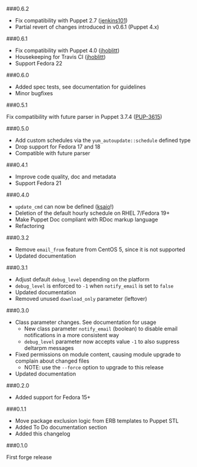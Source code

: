 ###0.6.2

* Fix compatibility with Puppet 2.7 ([jenkins101](https://github.com/jenkins101))
* Partial revert of changes introduced in v0.6.1 (Puppet 4.x)

###0.6.1

* Fix compatibility with Puppet 4.0 ([jhoblitt](https://github.com/jhoblitt))
* Housekeeping for Travis CI ([jhoblitt](https://github.com/jhoblitt))
* Support Fedora 22

###0.6.0

* Added spec tests, see documentation for guidelines
* Minor bugfixes

###0.5.1

Fix compatibility with future parser in Puppet 3.7.4 ([PUP-3615](https://tickets.puppetlabs.com/browse/PUP-3615))

###0.5.0

* Add custom schedules via the `yum_autoupdate::schedule` defined type
* Drop support for Fedora 17 and 18
* Compatible with future parser

###0.4.1

* Improve code quality, doc and metadata
* Support Fedora 21

###0.4.0

* `update_cmd` can now be defined ([ksaio](https://github.com/ksaio)!)
* Deletion of the default hourly schedule on RHEL 7/Fedora 19+
* Make Puppet Doc compliant with RDoc markup language
* Refactoring

###0.3.2

* Remove `email_from` feature from CentOS 5, since it is not supported
* Updated documentation

###0.3.1

* Adjust default `debug_level` depending on the platform
* `debug_level` is enforced to `-1` when `notify_email` is set to `false`
* Updated documentation
* Removed unused `download_only` parameter (leftover)

###0.3.0

* Class parameter changes. See documentation for usage
  * New class parameter `notify_email` (boolean) to disable email notifications in a more consistent way
  * `debug_level` parameter now accepts value `-1` to also suppress deltarpm messages 
* Fixed permissions on module content, causing module upgrade to complain about changed files
    * NOTE: use the `--force` option to upgrade to this release
* Updated documentation

###0.2.0

* Added support for Fedora 15+

###0.1.1

* Move package exclusion logic from ERB templates to Puppet STL
* Added To Do documentation section
* Added this changelog
 
###0.1.0

First forge release
